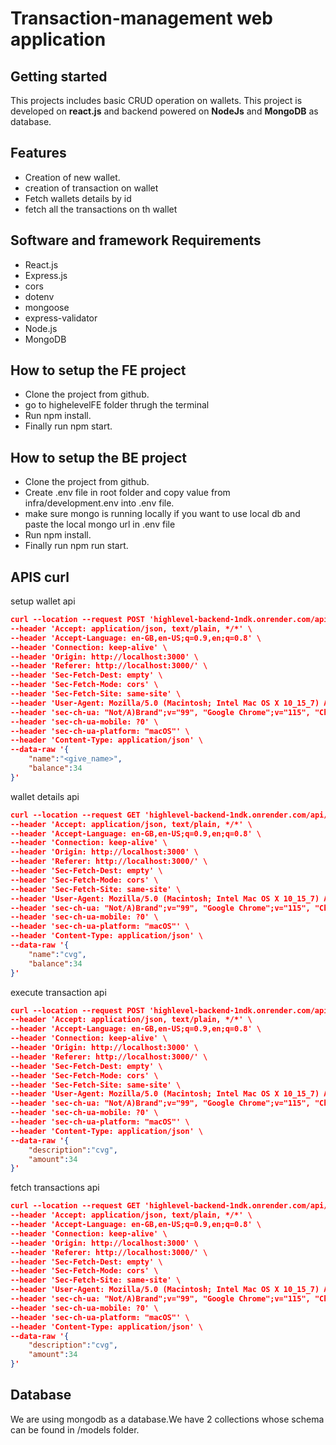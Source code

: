 # Transaction-management web application

## Getting started

This projects includes basic CRUD operation on wallets. This project is developed on **react.js** and backend powered on **NodeJs** and **MongoDB** as database.

## Features

- Creation of new wallet.
- creation of transaction on wallet 
- Fetch wallets details by id
- fetch all the transactions on th wallet


## Software and framework Requirements

- React.js 
- Express.js
- cors
- dotenv
- mongoose
- express-validator
- Node.js
- MongoDB

## How to setup the FE project

- Clone the  project from github.
- go to highelevelFE folder  thrugh the terminal
- Run npm install.
- Finally run npm start.

## How to setup the BE project

- Clone the project from github.
- Create .env file in root folder and copy value from infra/development.env into .env file.
- make sure mongo is running locally if you want to use local db and paste the local mongo url in .env file
- Run npm install.
- Finally run npm run start.
## APIS curl


setup wallet api 
```json
curl --location --request POST 'highlevel-backend-1ndk.onrender.com/api/wallet' \
--header 'Accept: application/json, text/plain, */*' \
--header 'Accept-Language: en-GB,en-US;q=0.9,en;q=0.8' \
--header 'Connection: keep-alive' \
--header 'Origin: http://localhost:3000' \
--header 'Referer: http://localhost:3000/' \
--header 'Sec-Fetch-Dest: empty' \
--header 'Sec-Fetch-Mode: cors' \
--header 'Sec-Fetch-Site: same-site' \
--header 'User-Agent: Mozilla/5.0 (Macintosh; Intel Mac OS X 10_15_7) AppleWebKit/537.36 (KHTML, like Gecko) Chrome/115.0.0.0 Safari/537.36' \
--header 'sec-ch-ua: "Not/A)Brand";v="99", "Google Chrome";v="115", "Chromium";v="115"' \
--header 'sec-ch-ua-mobile: ?0' \
--header 'sec-ch-ua-platform: "macOS"' \
--header 'Content-Type: application/json' \
--data-raw '{
    "name":"<give_name>",
    "balance":34
}'
```

wallet details api 
```json
curl --location --request GET 'highlevel-backend-1ndk.onrender.com/api/wallet/64bec33e40380f004c933e9b' \
--header 'Accept: application/json, text/plain, */*' \
--header 'Accept-Language: en-GB,en-US;q=0.9,en;q=0.8' \
--header 'Connection: keep-alive' \
--header 'Origin: http://localhost:3000' \
--header 'Referer: http://localhost:3000/' \
--header 'Sec-Fetch-Dest: empty' \
--header 'Sec-Fetch-Mode: cors' \
--header 'Sec-Fetch-Site: same-site' \
--header 'User-Agent: Mozilla/5.0 (Macintosh; Intel Mac OS X 10_15_7) AppleWebKit/537.36 (KHTML, like Gecko) Chrome/115.0.0.0 Safari/537.36' \
--header 'sec-ch-ua: "Not/A)Brand";v="99", "Google Chrome";v="115", "Chromium";v="115"' \
--header 'sec-ch-ua-mobile: ?0' \
--header 'sec-ch-ua-platform: "macOS"' \
--header 'Content-Type: application/json' \
--data-raw '{
    "name":"cvg",
    "balance":34
}'
```

execute transaction api
```json
curl --location --request POST 'highlevel-backend-1ndk.onrender.com/api/transaction/64bec33e40380f004c933e9b' \
--header 'Accept: application/json, text/plain, */*' \
--header 'Accept-Language: en-GB,en-US;q=0.9,en;q=0.8' \
--header 'Connection: keep-alive' \
--header 'Origin: http://localhost:3000' \
--header 'Referer: http://localhost:3000/' \
--header 'Sec-Fetch-Dest: empty' \
--header 'Sec-Fetch-Mode: cors' \
--header 'Sec-Fetch-Site: same-site' \
--header 'User-Agent: Mozilla/5.0 (Macintosh; Intel Mac OS X 10_15_7) AppleWebKit/537.36 (KHTML, like Gecko) Chrome/115.0.0.0 Safari/537.36' \
--header 'sec-ch-ua: "Not/A)Brand";v="99", "Google Chrome";v="115", "Chromium";v="115"' \
--header 'sec-ch-ua-mobile: ?0' \
--header 'sec-ch-ua-platform: "macOS"' \
--header 'Content-Type: application/json' \
--data-raw '{
    "description":"cvg",
    "amount":34
}'
```

fetch transactions api
```json
curl --location --request GET 'highlevel-backend-1ndk.onrender.com/api/transaction?walletId=64bec33e40380f004c933e9b&skip=0&limit=3' \
--header 'Accept: application/json, text/plain, */*' \
--header 'Accept-Language: en-GB,en-US;q=0.9,en;q=0.8' \
--header 'Connection: keep-alive' \
--header 'Origin: http://localhost:3000' \
--header 'Referer: http://localhost:3000/' \
--header 'Sec-Fetch-Dest: empty' \
--header 'Sec-Fetch-Mode: cors' \
--header 'Sec-Fetch-Site: same-site' \
--header 'User-Agent: Mozilla/5.0 (Macintosh; Intel Mac OS X 10_15_7) AppleWebKit/537.36 (KHTML, like Gecko) Chrome/115.0.0.0 Safari/537.36' \
--header 'sec-ch-ua: "Not/A)Brand";v="99", "Google Chrome";v="115", "Chromium";v="115"' \
--header 'sec-ch-ua-mobile: ?0' \
--header 'sec-ch-ua-platform: "macOS"' \
--header 'Content-Type: application/json' \
--data-raw '{
    "description":"cvg",
    "amount":34
}'
```



## Database

We are using mongodb as a database.We have 2 collections whose schema can be found in /models folder.


